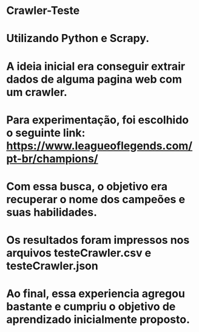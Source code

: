 # Crawler-Teste

# Utilizando Python e Scrapy.
# A ideia inicial era conseguir extrair dados de alguma pagina web com um crawler.
# Para experimentação, foi escolhido o seguinte link: https://www.leagueoflegends.com/pt-br/champions/
# Com essa busca, o objetivo era recuperar o nome dos campeões e suas habilidades.
# Os resultados foram impressos nos arquivos testeCrawler.csv e testeCrawler.json

# Ao final, essa experiencia agregou bastante e cumpriu o objetivo de aprendizado inicialmente proposto.
